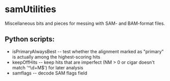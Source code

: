 # samUtilities

Miscellaneous bits and pieces for messing with SAM- and BAM-format files.

## Python scripts:

* isPrimaryAlwaysBest -- test whether the alignment marked as "primary" is
                         actually among the highest-scoring hits
* keepOffHits -- keep hits that are imperfect (NM > 0 or cigar doesn't
                 match '^\d+M$') for later analysis
* samflags -- decode SAM flags field
